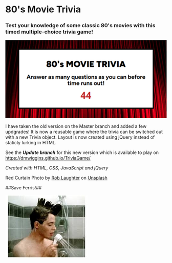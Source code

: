 # 80's Movie Trivia

### Test your knowledge of some classic 80's movies with this timed multiple-choice trivia game!


![movie screen with the words 80's movie trivia](https://github.com/DMWIGGINS/DMWIGGINS.github.io/blob/master/assets/images/moviescreenthumbnail.png)

I have taken the old version on the Master branch and added a few updgrades!  It is now a reusable game where the trivia can be switched out with a new Trivia object.  Layout is now created using jQuery instead of staticly lurking in HTML.

See the ***Update branch*** for this new version which is available to play on https://dmwiggins.github.io/TriviaGame/

*Created with HTML, CSS, JavaScript and jQuery*

Red Curtain Photo by <a href="https://unsplash.com/@roblaughter?utm_content=creditCopyText&utm_medium=referral&utm_source=unsplash">Rob Laughter</a> on <a href="https://unsplash.com/photos/red-theater-curtain-WW1jsInXgwM?utm_content=creditCopyText&utm_medium=referral&utm_source=unsplash">Unsplash</a>

##Save Ferris!##

<img id="ferris" src="assets/images/ferris.jpg">  



